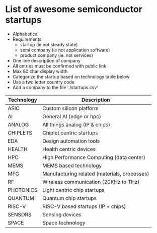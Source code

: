 # List of awesome semiconductor startups

* Alphabetical
* Requirements
	* startup (ie not steady state)
	* semi company (ie not application software)
	* product company (ie. not services)
* One line description of company
* All entries must be confirmed with public link
* Max 80 char display width
* Categorize the startup based on technology table below
* Use a two letter country code
* Add a company to the file './startups.csv'

| Technology| Description                                      |
|-----------|--------------------------------------------------|
|ASIC       | Custom silicon platform
|AI         | General AI (edge or hpc)
|ANALOG     | All things analog (IP & chips)
|CHIPLETS   | Chiplet centric startups
|EDA        | Design automation tools
|HEALTH     | Health centric devices
|HPC        | High Performance Computing (data center)
|MEMS       | MEMS based technology
|MFG        | Manufacturing related (materials, processes)
|RF         | Wireless communication (20KHz to THz)
|PHOTONICS  | Light centric chip startups
|QUANTUM    | Quantum chip startups
|RISC-V     | RISC-V based startups (IP + chips)
|SENSORS    | Sensing devices
|SPACE      | Space technology
